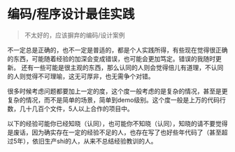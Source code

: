 # 编码/程序设计最佳实践

> 不太好的，应该摒弃的编码/设计案例

不一定总是正确的，也不一定是普适的，都是个人实践所得，有些现在觉得很正确的东西，可能随着经验的加深会变成错误，也可能会更加笃定。错误的我随时更新。 还有一些可能是很主观的东西，那么认同的人则会觉得倍儿有道理，不认同的人则觉得不可理喻，这无可厚非，也无需争个对错。

很多时候考虑问题都要加上一定的度，这个度一般考虑的是复杂的情况，甚至是更复杂的情况，而不是简单的场景，简单到demo级别。这个度一般是上万的代码行数，几十几百个文件，5人以上合作的项目中。

以下的经验可能你已经知晓（认同），也可能你不知晓（认同），知晓的请不要觉得是废话，因为确实存在一定的经验不足的人，也存在写了也好些年代码了（甚至超过5年），依旧生产shi的人，从来不总结经验教训的人。
